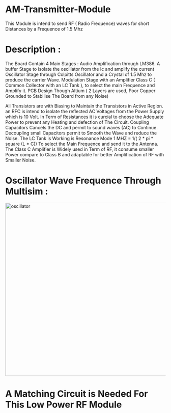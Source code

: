 # AM-Transmitter-Module
This Module is intend to send RF  ( Radio Frequence) waves for short Distances by a Frequence of 1.5 Mhz 

# Description :
The Board Contain 4 Main Stages :
Audio Amplification through LM386.
A buffer Stage to isolate the oscillator from the Ic and amplify the current
Oscillator Stage through Colpitts Oscillator and a Crystal of 1.5 Mhz to produce the carrier Wave.
Modulation Stage with an Amplifier Class C ( Common Collector with an LC Tank ), to select the main Frequence and Amplify it.
PCB Design Though Altium ( 2 Layers are used, Poor Copper Grounded to Stabilise The Board from any Noise)

All Transistors are with Biasing to Maintain the Transistors in Active Region.
an RFC is intend to isolate the reflected AC Voltages from the Power Supply which is 10 Volt.
In Term of Resistances it is curcial to choose the Adequate Power to prevent any Heating and defection of The Circuit.
Coupling Capacitors Cancels the DC and permit to sound waves (AC) to Continue.
Decoupling small Capacitors permit to Smooth the Wave and reduce the Noise.
The LC Tank is Working is Resonance Mode  1 MHZ = 1/( 2 * pi * square (L * C)) To select the Main Frequence and send it to the Antenna.
The Class C Amplifier is Widely used in Term of RF, it consume smaller Power compare to  Class B and adaptable for better Amplification of RF with Smaller Noise.

# Oscillator Wave Frequence Through Multisim :


<img width="1160" height="544" alt="oscillator" src="https://github.com/user-attachments/assets/ca045b8e-adad-4e57-9b11-1beb1a634c17" />




# A Matching Circuit is Needed For This Low Power RF Module
